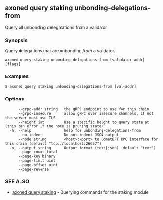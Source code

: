 ## axoned query staking unbonding-delegations-from

Query all unbonding delegatations from a validator

### Synopsis

Query delegations that are unbonding _from_ a validator.

```
axoned query staking unbonding-delegations-from [validator-addr] [flags]
```

### Examples

```
$ axoned query staking unbonding-delegations-from [val-addr]
```

### Options

```
      --grpc-addr string   the gRPC endpoint to use for this chain
      --grpc-insecure      allow gRPC over insecure channels, if not the server must use TLS
      --height int         Use a specific height to query state at (this can error if the node is pruning state)
  -h, --help               help for unbonding-delegations-from
      --no-indent          Do not indent JSON output
      --node string        <host>:<port> to CometBFT RPC interface for this chain (default "tcp://localhost:26657")
  -o, --output string      Output format (text|json) (default "text")
      --page-count-total   
      --page-key binary    
      --page-limit uint    
      --page-offset uint   
      --page-reverse       
```

### SEE ALSO

* [axoned query staking](axoned_query_staking.md)	 - Querying commands for the staking module
